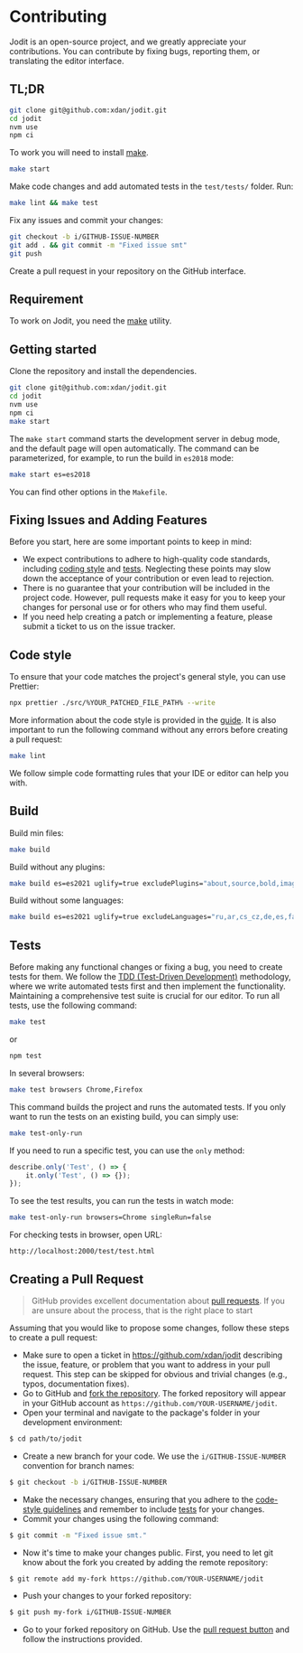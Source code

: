 # Contributing

Jodit is an open-source project, and we greatly appreciate your contributions.
You can contribute by fixing bugs, reporting them, or translating the editor interface.

## TL;DR

```bash
git clone git@github.com:xdan/jodit.git
cd jodit
nvm use
npm ci
```

To work you will need to install [make](https://www.gnu.org/software/make/).

```bash
make start
```

Make code changes and add automated tests in the `test/tests/` folder.
Run:

```bash
make lint && make test
```

Fix any issues and commit your changes:

```bash
git checkout -b i/GITHUB-ISSUE-NUMBER
git add . && git commit -m "Fixed issue smt"
git push
```

Create a pull request in your repository on the GitHub interface.

## Requirement

To work on Jodit, you need the [make](https://www.gnu.org/software/make/) utility.

## Getting started

Clone the repository and install the dependencies.

```bash
git clone git@github.com:xdan/jodit.git
cd jodit
nvm use
npm ci
make start
```

The `make start` command starts the development server in debug mode,
and the default page will open automatically.
The command can be parameterized, for example, to run the build in `es2018` mode:

```sh
make start es=es2018
```

You can find other options in the `Makefile`.

## Fixing Issues and Adding Features

Before you start, here are some important points to keep in mind:

-   We expect contributions to adhere to high-quality code standards, including [coding style](#code-style) and [tests](#tests).
    Neglecting these points may slow down the acceptance of your contribution or even lead to rejection.
-   There is no guarantee that your contribution will be included in the project code.
    However, pull requests make it easy for you to keep your changes for personal use or for others who may find them useful.
-   If you need help creating a patch or implementing a feature, please submit a ticket to us on the issue tracker.

## Code style

To ensure that your code matches the project's general style, you can use Prettier:

```bash
npx prettier ./src/%YOUR_PATCHED_FILE_PATH% --write
```

More information about the code style is provided in the [guide](./JODIT-DEVELOPMENT-GUIDE.md).
It is also important to run the following command without any errors before creating a pull request:

```bash
make lint
```

We follow simple code formatting rules that your IDE or editor can help you with.

## Build

Build min files:

```bash
make build
```

Build without any plugins:

```bash
make build es=es2021 uglify=true excludePlugins="about,source,bold,image,xpath,stat,class-span,color,clean-html,file,focus,enter,backspace,media,preview,pint,redo-undo,resize-cells,search,spellcheck,table"
```

Build without some languages:

```bash
make build es=es2021 uglify=true excludeLanguages="ru,ar,cs_cz,de,es,fa,fi,fr,he,hu,id,it,ja,ko,nl,pl,pt_br,ru,tr,zh_cn,zh_tw"
```

## Tests

Before making any functional changes or fixing a bug, you need to create tests for them.
We follow the [TDD (Test-Driven Development)](https://en.wikipedia.org/wiki/Test-driven_development) methodology,
where we write automated tests first and then implement the functionality.
Maintaining a comprehensive test suite is crucial for our editor.
To run all tests, use the following command:

```sh
make test
```

or

```bash
npm test
```

In several browsers:

```bash
make test browsers Chrome,Firefox
```

This command builds the project and runs the automated tests.
If you only want to run the tests on an existing build, you can simply use:

```sh
make test-only-run
```

If you need to run a specific test, you can use the `only` method:

```js
describe.only('Test', () => {
	it.only('Test', () => {});
});
```

To see the test results, you can run the tests in watch mode:

```sh
make test-only-run browsers=Chrome singleRun=false
```

For checking tests in browser, open URL:

```
http://localhost:2000/test/test.html
```

## Creating a Pull Request

> GitHub provides excellent documentation about [pull requests](https://help.github.com/categories/collaborating-with-issues-and-pull-requests/). If you are unsure about the process, that is the right place to start

Assuming that you would like to propose some changes, follow these steps to create a pull request:

-   Make sure to open a ticket in https://github.com/xdan/jodit describing the issue,
    feature, or problem that you want to address in your pull request.
    This step can be skipped for obvious and trivial changes (e.g., typos, documentation fixes).
-   Go to GitHub and [fork the repository](https://help.github.com/articles/fork-a-repo). The forked repository will appear in your GitHub account as `https://github.com/YOUR-USERNAME/jodit`.
-   Open your terminal and navigate to the package's folder in your development environment:

```bash
$ cd path/to/jodit
```

-   Create a new branch for your code. We use the `i/GITHUB-ISSUE-NUMBER` convention for branch names:

```bash
$ git checkout -b i/GITHUB-ISSUE-NUMBER
```

-   Make the necessary changes, ensuring that you adhere to the [code-style guidelines](#code-style) and remember to include [tests](#tests) for your changes.
-   Commit your changes using the following command:

```bash
$ git commit -m "Fixed issue smt."
```

-   Now it's time to make your changes public.
    First, you need to let git know about the fork you created by adding the remote repository:

```bash
$ git remote add my-fork https://github.com/YOUR-USERNAME/jodit
```

-   Push your changes to your forked repository:

```bash
$ git push my-fork i/GITHUB-ISSUE-NUMBER
```

-   Go to your forked repository on GitHub. Use the [pull request button](https://help.github.com/articles/about-pull-requests/) and follow the instructions provided.
